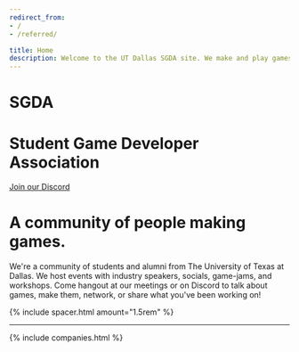 ```yaml
---
redirect_from:
- /
- /referred/

title: Home
description: Welcome to the UT Dallas SGDA site. We make and play games!
---
```


<div class="ignore content-wrapper">
    <div class="content flex flex-column items-center">
        <h1 class="logo-shadow-cascade pb-2"> SGDA </h1>
        <h1 class="mt-0 mb-8 lg:mb-4 text-center"> Student Game Developer Association </h1>
        <a class="button mb-4 lg:mb-8" href="/discord"> <i class="icon-discord" aria-hidden="true"></i> Join our Discord </a>
    </div>
</div>

# A community of people making games.

We're a community of students and alumni from The University of Texas at Dallas. We host events with industry speakers, socials, game-jams, and workshops. Come hangout at our meetings or on Discord to talk about games, make them, network, or share what you've been working on!

{% include spacer.html amount="1.5rem" %}

---

<div class="pt-6"></div>

{% include companies.html %}

<div class="pt-8 lg:pt-12"></div>
<div class="pt-8"></div>